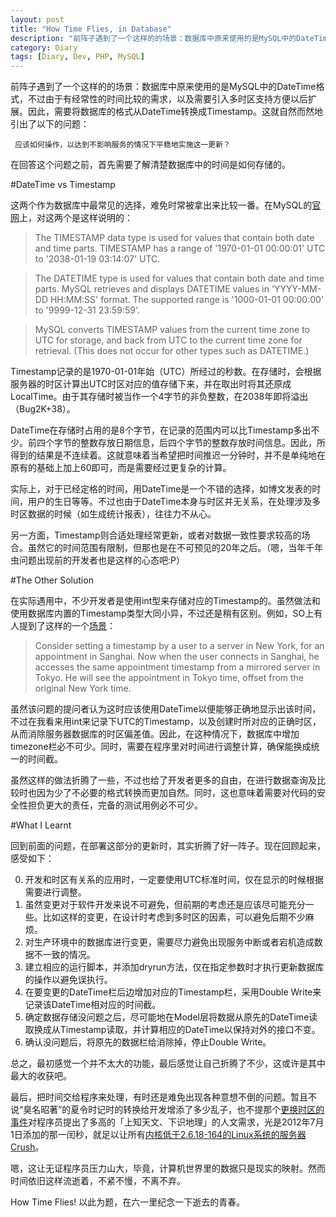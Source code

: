 ```yaml
---
layout: post
title: "How Time Flies, in Database"
description: "前阵子遇到了一个这样的的场景：数据库中原来使用的是MySQL中的DateTime格式，不过由于有经常性的时间比较的需求，以及需要引入多时区支持方便以后扩展。因此，需要将数据库的格式从DateTime转换成Timestamp。"
category: Diary
tags: [Diary, Dev, PHP, MySQL]
---
```


前阵子遇到了一个这样的的场景：数据库中原来使用的是MySQL中的DateTime格式，不过由于有经常性的时间比较的需求，以及需要引入多时区支持方便以后扩展。因此，需要将数据库的格式从DateTime转换成Timestamp。这就自然而然地引出了以下的问题：

     应该如何操作，以达到不影响服务的情况下平稳地实施这一更新？

在回答这个问题之前，首先需要了解清楚数据库中的时间是如何存储的。
<!--more-->

#DateTime vs Timestamp

这两个作为数据库中最常见的选择，难免时常被拿出来比较一番。在MySQL的[官网](http://dev.mysql.com/doc/refman/5.6/en/datetime.html)上，对这两个是这样说明的：

>The TIMESTAMP data type is used for values that contain both date and time parts. TIMESTAMP has a range of '1970-01-01 00:00:01' UTC to '2038-01-19 03:14:07' UTC.

>The DATETIME type is used for values that contain both date and time parts. MySQL retrieves and displays DATETIME values in 'YYYY-MM-DD HH:MM:SS' format. The supported range is '1000-01-01 00:00:00' to '9999-12-31 23:59:59'.

>MySQL converts TIMESTAMP values from the current time zone to UTC for storage, and back from UTC to the current time zone for retrieval. (This does not occur for other types such as DATETIME.)

Timestamp记录的是1970-01-01年始（UTC）所经过的秒数。在存储时，会根据服务器的时区计算出UTC时区对应的值存储下来，并在取出时将其还原成LocalTime。由于其存储时被当作一个4字节的非负整数，在2038年即将溢出（Bug2K+38）。

DateTime在存储时占用的是8个字节，在记录的范围内可以比Timestamp多出不少。前四个字节的整数存放日期信息，后四个字节的整数存放时间信息。因此，所得到的结果是不连续着。这就意味着当希望把时间推迟一分钟时，并不是单纯地在原有的基础上加上60即可，而是需要经过更复杂的计算。

实际上，对于已经定格的时间，用DateTime是一个不错的选择，如博文发表的时间，用户的生日等等。不过也由于DateTime本身与时区并无关系，在处理涉及多时区数据的时候（如生成统计报表），往往力不从心。

另一方面，Timestamp则合适处理经常更新，或者对数据一致性要求较高的场合。虽然它的时间范围有限制，但那也是在不可预见的20年之后。（嗯，当年千年虫问题出现前的开发者也是这样的心态吧:P）

#The Other Solution

在实际遇用中，不少开发者是使用int型来存储对应的Timestamp的。虽然做法和使用数据库内置的Timestamp类型大同小异，不过还是稍有区别。例如，SO上有人提到了这样的一个[场景](http://stackoverflow.com/a/4028045/834636)：

>Consider setting a timestamp by a user to a server in New York, for an appointment in Sanghai. Now when the user connects in Sanghai, he accesses the same appointment timestamp from a mirrored server in Tokyo. He will see the appointment in Tokyo time, offset from the original New York time.

虽然该问题的提问者认为这时应该使用DateTime以便能够正确地显示出该时间，不过在我看来用int来记录下UTC的Timestamp，以及创建时所对应的正确时区，从而消除服务器数据库的时区偏差值。因此，在这种情况下，数据库中增加timezone栏必不可少。同时，需要在程序里对时间进行调整计算，确保能换成统一的时间截。

虽然这样的做法折腾了一些，不过也给了开发者更多的自由，在进行数据查询及比较时也因为少了不必要的格式转换而更加自然。同时，这也意味着需要对代码的安全性担负更大的责任，完备的测试用例必不可少。

#What I Learnt

回到前面的问题，在部署这部分的更新时，其实折腾了好一阵子。现在回顾起来，感受如下：

0. 开发和时区有关系的应用时，一定要使用UTC标准时间，仅在显示的时候根据需要进行调整。
1. 虽然变更对于软件开发来说不可避免，但前期的考虑还是应该尽可能充分一些。比如这样的变更，在设计时考虑到多时区的因素，可以避免后期不少麻烦。
2. 对生产环境中的数据库进行变更，需要尽力避免出现服务中断或者宕机造成数据不一致的情况。
3. 建立相应的运行脚本，并添加dryrun方法，仅在指定参数时才执行更新数据库的操作以避免误执行。
4. 在要变更的DateTime栏后边增加对应的Timestamp栏，采用Double Write来记录该DateTime相对应的时间截。
5. 确定数据存储没问题之后，尽可能地在Model层将数据从原先的DateTime读取换成从Timestamp读取，并计算相应的DateTime以保持对外的接口不变。
6. 确认没问题后，将原先的数据栏给消除掉，停止Double Write。

总之，最初感觉一个并不太大的功能，最后感觉让自己折腾了不少，这或许是其中最大的收获吧。

最后，把时间交给程序来处理，有时还是难免出现各种意想不倒的问题。暂且不说“臭名昭著”的夏令时记时的转换给开发增添了多少乱子，也不提那个[更换时区的事件](http://stackoverflow.com/questions/6841333/why-is-subtracting-these-two-times-in-1927-giving-a-strange-result)对程序员提出了多高的「上知天文、下识地理」的人文需求，光是2012年7月1日添加的那一闰秒，就足以让所有[内核低于2.6.18-164的Linux系统的服务器Crush](http://coolshell.cn/articles/7804.html)。

嗯，这让无证程序员压力山大，毕竟，计算机世界里的数据只是现实的映射。然而时间依旧这样流逝着，不紧不慢，不离不弃。

How Time Flies! 以此为题，在六一里纪念一下逝去的青春。
